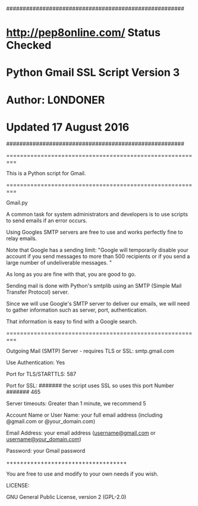 ﻿######################################################
#    http://pep8online.com/ Status Checked           #
#    Python Gmail SSL Script Version 3               #
#    Author: L0NDONER                                #
#    Updated 17 August 2016                          #
######################################################


=========================================================


This is a Python script for Gmail.


=========================================================

Gmail.py

A common task for system administrators and developers is to use scripts to send
emails if an error occurs.

Using Googles SMTP servers are free to use and works perfectly fine to relay
emails. 

Note that Google has a sending limit: "Google will temporarily disable your
account if you send messages to more than 500 recipients or if you send a large
number of undeliverable messages. "

As long as you are fine with that, you are good to go.

Sending mail is done with Python's smtplib using an SMTP (Simple Mail Transfer
Protocol) server.

Since we will use Google's SMTP server to deliver our emails, we will need to
gather information such as server, port, authentication. 

That information is easy to find with a Google search.

=========================================================

Outgoing Mail (SMTP) Server - requires TLS or SSL:
smtp.gmail.com

Use Authentication:
Yes

Port for TLS/STARTTLS:
587

Port for SSL:  ####### the script uses SSL so uses this port Number  #######
465

Server timeouts:
Greater than 1 minute, we recommend 5

Account Name or User Name:
your full email address (including @gmail.com or @your_domain.com)

Email Address: 
your email address (username@gmail.com or username@your_domain.com)

Password:
your Gmail password

+++++++++++++++++++++++++++++++++++

You are free to use and modify to your own needs if you wish.


LICENSE:

GNU General Public License, version 2 (GPL-2.0)
